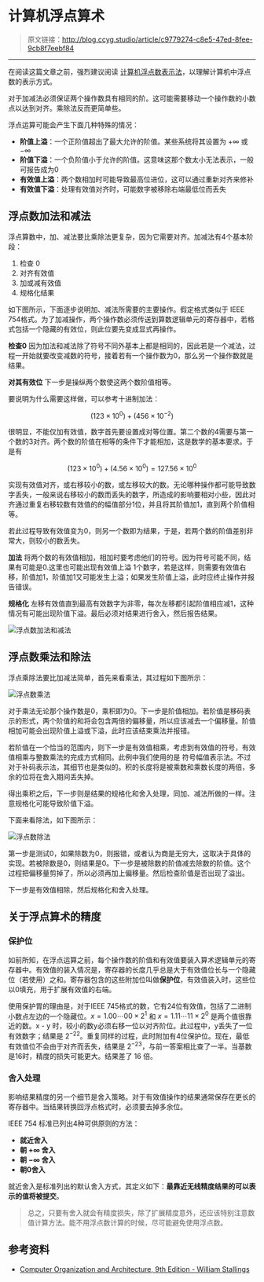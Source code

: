# 计算机浮点算术

[annotation]: <id> (c9779274-c8e5-47ed-8fee-9cb8f7eebf84)
[annotation]: <status> (protect)
[annotation]: <create_time> (2019-04-17 22:17:15)
[annotation]: <category> (计算机科学)
[annotation]: <tags> (组成原理)

> 原文链接：<http://blog.ccyg.studio/article/c9779274-c8e5-47ed-8fee-9cb8f7eebf84>

---

在阅读这篇文章之前，强烈建议阅读 [计算机浮点数表示法](http://blog.ccyg.studio/article/f3800a51-4236-46d2-85c9-d983e4e95968)，以理解计算机中浮点数的表示方式。

对于加减法必须保证两个操作数具有相同的阶。这可能需要移动一个操作数的小数点以达到对齐。乘除法反而更简单些。

浮点运算可能会产生下面几种特殊的情况：

- **阶值上溢**：一个正阶值超出了最大允许的阶值。某些系统将其设置为 $+ \infty$ 或 $- \infty$
- **阶值下溢**：一个负阶值小于允许的阶值。这意味这那个数太小无法表示，一般可报告成为0
- **有效值上溢**：两个数相加时可能导致最高位进位，这可以通过重新对齐来修补
- **有效值下溢**：处理有效值对齐时，可能数字被移除右端最低位而丢失

## 浮点数加法和减法

浮点算数中，加、减法要比乘除法更复杂，因为它需要对齐。加减法有4个基本阶段：

1. 检查 0 
2. 对齐有效值
3. 加或减有效值
4. 规格化结果

如下图所示，下面逐步说明加、减法所需要的主要操作。假定格式类似于 IEEE 754格式。为了加减操作，两个操作数必须传送到算数逻辑单元的寄存器中，若格式包括一个隐藏的有效位，则此位要先变成显式再操作。

**检查0** 因为加法和减法除了符号不同外基本上都是相同的，因此若是一个减法，过程一开始就要改变减数的符号，接着若有一个操作数为0，那么另一个操作数就是结果。

**对其有效位** 下一步是操纵两个数使这两个数阶值相等。

要说明为什么需要这样做，可以参考十进制加法：

$$(123 \times 10 ^ 0) + (456 \times 10 ^ {-2})$$

很明显，不能仅加有效值，数字首先要设置成对等位置。第二个数的4需要与第一个数的3对齐。两个数的阶值在相等的条件下才能相加，这是数学的基本要求。于是有

$$(123 \times 10 ^ 0) + (4.56 \times 10 ^ 0) = 127.56 \times 10 ^ 0 $$

实现有效值对齐，或右移较小的数，或左移较大的数。无论哪种操作都可能导致数字丢失，一般来说右移较小的数而丢失的数字，所造成的影响要相对小些，因此对齐通过重复右移较数有效值的的幅值部分1位，并且将其阶值加1，直到两个阶值相等。

若此过程导致有效值变为0，则另一个数即为结果，于是，若两个数的阶值差别非常大，则较小的数丢失。

**加法** 将两个数的有效值相加，相加时要考虑他们的符号。因为符号可能不同，结果有可能是0.这里也可能出现有效值上溢 1个数字，若是这样，则需要有效值右移，阶值加1，阶值加1又可能发生上溢；如果发生阶值上溢，此时应终止操作并报告错误。

**规格化** 左移有效值直到最高有效数字为非零，每次左移都引起阶值相应减1，这种情况有可能出现阶值下溢。最后必须对结果进行舍入，然后报告结果。

![浮点数加法和减法](images/浮点数加法和减法.svg?sanitize=true)

## 浮点数乘法和除法

浮点乘除法要比加减法简单，首先来看乘法，其过程如下图所示：

![浮点数乘法](images/浮点数乘法.svg)

对于乘法无论那个操作数是0，乘积即为0。下一步是阶值相加。若阶值是移码表示的形式，两个阶值的和将会包含两倍的偏移量，所以应该减去一个偏移量。阶值相加可能会出现阶值上溢或下溢，此时应该结束乘法并报错。

若阶值在一个恰当的范围内，则下一步是有效值相乘，考虑到有效值的符号，有效值相乘与整数乘法的完成方式相同。此例中我们使用的是 符号幅值表示法。不过对于补码表示法，其细节也是类似的。积的长度将是被乘数和乘数长度的两倍，多余的位将在舍入期间丢失掉。

得出乘积之后，下一步则是结果的规格化和舍入处理，同加、减法所做的一样。注意规格化可能导致阶值下溢。

下面来看除法，如下图所示：

![浮点数除法](images/浮点数除法.svg)

第一步是测试0，如果除数为0，则报错，或者认为商是无穷大，这取决于具体的实现。若被除数是0，则结果是0。下一步是被除数的阶值减去除数的阶值。这个过程把偏移量剪掉了，所以必须再加上偏移量。然后检查阶值是否出现了溢出。

下一步是有效值相除，然后规格化和舍入处理。

## 关于浮点算术的精度

### 保护位

如前所知，在浮点运算之前，每个操作数的阶值和有效值要装入算术逻辑单元的寄存器中。有效值的装入情况是，寄存器的长度几乎总是大于有效值位长与一个隐藏位（若使用）之和。寄存器包含的这些附加位叫做**保护位**，有效值装入时，这些位以0填充，用于扩展有效值的右端。

使用保护胃的理由是，对于IEEE 745格式的数，它有24位有效值，包括了二进制小数点左边的一个隐藏位。$x=1.00\cdots00 \times 2^1$ 和 $x=1.11\cdots11 \times 2^0$ 是两个值很靠近的数。x - y 时，较小的数y必须右移一位以对齐阶位。此过程中，y丢失了一位有效数字；结果是 $2^{-22}$。重复同样的过程，此时附加有4位保护位。现在，最低有效值位不会由于对齐而丢失，结果是 $2^{-23}$，与前一答案相比查了一半。当基数是16时，精度的损失可能更大。结果差了 16 倍。

### 舍入处理

影响结果精度的另一个细节是舍入策略。对于有效值操作的结果通常保存在更长的寄存器中。当结果转换回浮点格式时，必须要去掉多余位。

IEEE 754 标准已列出4种可供原则的方法：

- **就近舍入**
- **朝 $+\infty$ 舍入**
- **朝 $-\infty$ 舍入**
- **朝0舍入**

就近舍入是标准列出的默认舍入方式，其定义如下：**最靠近无线精度结果的可以表示的值将被提交**。

>总之，只要有舍入就会有精度损失，除了扩展精度意外，还应该特别注意数值计算方法。能不用浮点数计算的时候，尽可能避免使用浮点数。

## 参考资料

- [Computer Organization and Architecture, 9th Edition - William Stallings]()
